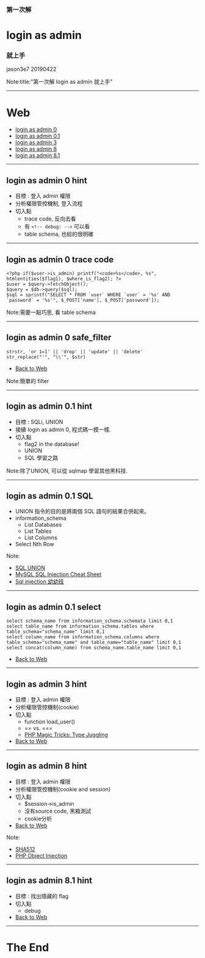 ### 第一次解 
# login as admin
### 就上手

jason3e7 20190422

Note:title:"第一次解 login as admin 就上手"

---

# Web
* [login as admin 0](#/2)
* [login as admin 0.1](#/5)
* [login as admin 3](#/8)
* [login as admin 8](#/9)
* [login as admin 8.1](#/10)

---

## login as admin 0 hint
* 目標 : 登入 admin 權限
* 分析權限管控機制, 登入流程
* 切入點
  * trace code, 反向去看
  * 有 `<!-- debug: -->` 可以看
  * table schema, 也給的很明確

---

## login as admin 0 trace code
```
<?php if($user->is_admin) printf("<code>%s</code>, %s", htmlentities($flag1), $where_is_flag2); ?>
$user = $query->fetchObject();
$query = $db->query($sql);
$sql = sprintf("SELECT * FROM `user` WHERE `user` = '%s' AND `password` = '%s'", $_POST['name'], $_POST['password']);
```

Note:需要一點巧思, 看 table schema

---

## login as admin 0 safe_filter
```
strstr, 'or 1=1' || 'drop' || 'update' || 'delete'
str_replace("'", "\\'", $str)
```
* [Back to Web](#/1)

Note:簡單的 filter

---

## login as admin 0.1 hint
* 目標 : SQLi, UNION
* 接續 login as admin 0, 程式碼一模一樣.
* 切入點
  * flag2 in the database!
  * UNION
  * SQL 學習之路

Note:除了UNION, 可以從 sqlmap 學習其他黑科技.

---

## login as admin 0.1 SQL
* UNION 指令的目的是將兩個 SQL 語句的結果合併起來。
* information_schema
  * List Databases
  * List Tables
  * List Columns
* Select Nth Row

Note:
* [SQL UNION](https://www.1keydata.com/tw/sql/sqlunion.html)
* [MySQL SQL Injection Cheat Sheet](http://pentestmonkey.net/cheat-sheet/sql-injection/mysql-sql-injection-cheat-sheet)
* [Sql injection 幼幼班](https://www.slideshare.net/hugolu/sql-injection-61608454)

---

## login as admin 0.1 select
```
select schema_name from information_schema.schemata limit 0,1
select table_name from information_schema.tables where table_schema="schema_name" limit 0,1
select column_name from information_schema.columns where table_schema="schema_name" and table_name="table_name" limit 0,1
select concat(column_name) from schema_name.table_name limit 0,1
```
* [Back to Web](#/1)

---

## login as admin 3 hint
* 目標 : 登入 admin 權限
* 分析權限管控機制(cookie)
* 切入點
  * function load_user()
  * == vs. ===
  * [PHP Magic Tricks: Type Juggling](https://www.owasp.org/images/6/6b/PHPMagicTricks-TypeJuggling.pdf)
* [Back to Web](#/1)

---

## login as admin 8 hint
* 目標 : 登入 admin 權限
* 分析權限管控機制(cookie and session)
* 切入點
  * $session->is_admin
  * 沒有source code, 黑箱測試
  * cookie分析
* [Back to Web](#/1)

Note:
* [SHA512](https://emn178.github.io/online-tools/sha512.html)
* [PHP Object Injection](https://www.owasp.org/index.php/PHP_Object_Injection)  

---

## login as admin 8.1 hint
* 目標 : 找出隱藏的 flag
* 切入點
  * debug
* [Back to Web](#/1)

---

# The End
